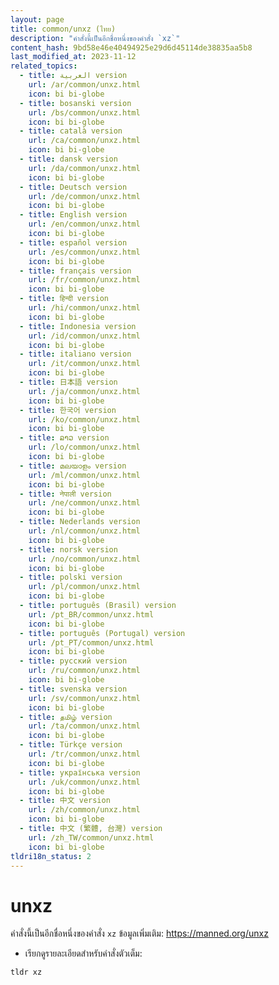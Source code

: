 ```yaml
---
layout: page
title: common/unxz (ไทย)
description: "คำสั่งนี้เป็นอีกชื่อหนึ่งของคำสั่ง `xz`"
content_hash: 9bd58e46e40494925e29d6d45114de38835aa5b8
last_modified_at: 2023-11-12
related_topics:
  - title: العربية version
    url: /ar/common/unxz.html
    icon: bi bi-globe
  - title: bosanski version
    url: /bs/common/unxz.html
    icon: bi bi-globe
  - title: català version
    url: /ca/common/unxz.html
    icon: bi bi-globe
  - title: dansk version
    url: /da/common/unxz.html
    icon: bi bi-globe
  - title: Deutsch version
    url: /de/common/unxz.html
    icon: bi bi-globe
  - title: English version
    url: /en/common/unxz.html
    icon: bi bi-globe
  - title: español version
    url: /es/common/unxz.html
    icon: bi bi-globe
  - title: français version
    url: /fr/common/unxz.html
    icon: bi bi-globe
  - title: हिन्दी version
    url: /hi/common/unxz.html
    icon: bi bi-globe
  - title: Indonesia version
    url: /id/common/unxz.html
    icon: bi bi-globe
  - title: italiano version
    url: /it/common/unxz.html
    icon: bi bi-globe
  - title: 日本語 version
    url: /ja/common/unxz.html
    icon: bi bi-globe
  - title: 한국어 version
    url: /ko/common/unxz.html
    icon: bi bi-globe
  - title: ລາວ version
    url: /lo/common/unxz.html
    icon: bi bi-globe
  - title: മലയാളം version
    url: /ml/common/unxz.html
    icon: bi bi-globe
  - title: नेपाली version
    url: /ne/common/unxz.html
    icon: bi bi-globe
  - title: Nederlands version
    url: /nl/common/unxz.html
    icon: bi bi-globe
  - title: norsk version
    url: /no/common/unxz.html
    icon: bi bi-globe
  - title: polski version
    url: /pl/common/unxz.html
    icon: bi bi-globe
  - title: português (Brasil) version
    url: /pt_BR/common/unxz.html
    icon: bi bi-globe
  - title: português (Portugal) version
    url: /pt_PT/common/unxz.html
    icon: bi bi-globe
  - title: русский version
    url: /ru/common/unxz.html
    icon: bi bi-globe
  - title: svenska version
    url: /sv/common/unxz.html
    icon: bi bi-globe
  - title: தமிழ் version
    url: /ta/common/unxz.html
    icon: bi bi-globe
  - title: Türkçe version
    url: /tr/common/unxz.html
    icon: bi bi-globe
  - title: українська version
    url: /uk/common/unxz.html
    icon: bi bi-globe
  - title: 中文 version
    url: /zh/common/unxz.html
    icon: bi bi-globe
  - title: 中文 (繁體, 台灣) version
    url: /zh_TW/common/unxz.html
    icon: bi bi-globe
tldri18n_status: 2
---
```

# unxz

คำสั่งนี้เป็นอีกชื่อหนึ่งของคำสั่ง `xz`
ข้อมูลเพิ่มเติม: <https://manned.org/unxz>

- เรียกดูรายละเอียดสำหรับคำสั่งตัวเต็ม:

`tldr xz`
